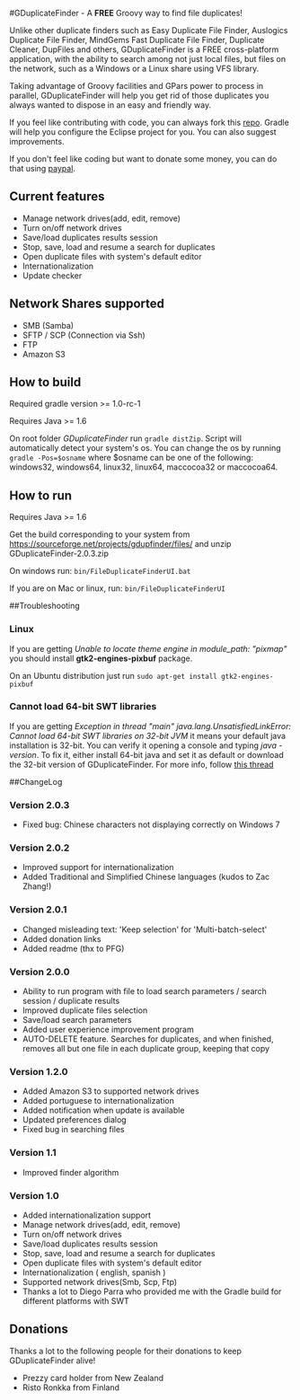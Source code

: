 #GDuplicateFinder - A **FREE** Groovy way to find file duplicates!

Unlike other duplicate finders such as Easy Duplicate File Finder,
Auslogics Duplicate File Finder, MindGems Fast Duplicate File Finder,
Duplicate Cleaner, DupFiles and others, GDuplicateFinder is a FREE cross-platform
application, with the ability to search among not just local files, but files on
the network, such as a Windows or a Linux share using VFS library.

Taking advantage of Groovy facilities and GPars power to process in parallel,
GDuplicateFinder will help you get rid of those duplicates you always
wanted to dispose in an easy and friendly way.

If you feel like contributing with code, you can always fork this [repo](https://github.com/guicamest/GDuplicate-Finder). Gradle will help
you configure the Eclipse project for you. You can also suggest improvements.

If you don't feel like coding but want to donate some money, you can do that using [paypal](https://www.paypal.com/cgi-bin/webscr?cmd=_s-xclick&hosted_button_id=fezuqqg9t6j6y).

## Current features

- Manage network drives(add, edit, remove)
- Turn on/off network drives
- Save/load duplicates results session
- Stop, save, load and resume a search for duplicates
- Open duplicate files with system's default editor
- Internationalization
- Update checker

## Network Shares supported

- SMB (Samba)
- SFTP / SCP (Connection via Ssh)
- FTP
- Amazon S3

## How to build
Required gradle version >= 1.0-rc-1

Requires Java >= 1.6

On root folder *GDuplicateFinder* run `gradle distZip`.
Script will automatically detect your system's os.
You can change the os by running `gradle -Pos=$osname`
where $osname can be one of the following:
windows32, windows64, linux32, linux64, maccocoa32 or maccocoa64.

## How to run

Requires Java >= 1.6

Get the build corresponding to your system from https://sourceforge.net/projects/gdupfinder/files/ 
and unzip GDuplicateFinder-2.0.3.zip

On windows run: `bin/FileDuplicateFinderUI.bat`

If you are on Mac or linux, run: `bin/FileDuplicateFinderUI`

##Troubleshooting

### Linux

If you are getting *Unable to locate theme engine in module_path: "pixmap"*
you should install **gtk2-engines-pixbuf** package.

On an Ubuntu distribution just run `sudo apt-get install gtk2-engines-pixbuf`

### Cannot load 64-bit SWT libraries

If you are getting *Exception in thread "main" java.lang.UnsatisfiedLinkError: Cannot load 64-bit SWT libraries on 32-bit JVM*
it means your default java installation is 32-bit. You can verify it opening a console and typing *java -version*.
To fix it, either install 64-bit java and set it as default or download the 32-bit version of GDuplicateFinder.
For more info, follow [this thread](http://sourceforge.net/p/gdupfinder/discussion/general/thread/a1a82607/)

##ChangeLog

### Version 2.0.3

- Fixed bug: Chinese characters not displaying correctly on Windows 7

### Version 2.0.2

- Improved support for internationalization
- Added Traditional and Simplified Chinese languages (kudos to Zac Zhang!)

### Version 2.0.1

- Changed misleading text: 'Keep selection' for 'Multi-batch-select'
- Added donation links
- Added readme (thx to PFG)

### Version 2.0.0

- Ability to run program with file to load search parameters / search session / duplicate results
- Improved duplicate files selection
- Save/load search parameters
- Added user experience improvement program
- AUTO-DELETE feature. Searches for duplicates, and when finished, removes all but one file in each duplicate group, keeping that copy

### Version 1.2.0

- Added Amazon S3 to supported network drives
- Added portuguese to internationalization
- Added notification when update is available
- Updated preferences dialog
- Fixed bug in searching files

### Version 1.1

- Improved finder algorithm

### Version 1.0

- Added internationalization support
- Manage network drives(add, edit, remove)
- Turn on/off network drives
- Save/load duplicates results session
- Stop, save, load and resume a search for duplicates
- Open duplicate files with system's default editor
- Internationalization ( english, spanish )
- Supported network drives(Smb, Scp, Ftp)
- Thanks a lot to Diego Parra who provided me with the Gradle build for different platforms with SWT

## Donations

Thanks a lot to the following people for their donations to keep GDuplicateFinder alive!
- Prezzy card holder from New Zealand
- Risto Ronkka from Finland

